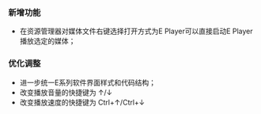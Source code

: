 ﻿### 新增功能
* 在资源管理器对媒体文件右键选择打开方式为E Player可以直接启动E Player播放选定的媒体；

### 优化调整
* 进一步统一E系列软件界面样式和代码结构；
* 改变播放音量的快捷键为 ↑/↓
* 改变播放速度的快捷键为 Ctrl+↑/Ctrl+↓